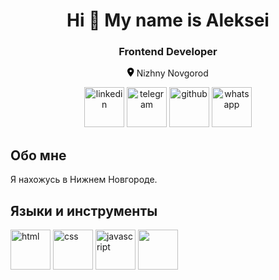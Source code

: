 <h1 align="center">Hi 👋 My name is Aleksei</h1>
<h3 align="center">Frontend Developer</h3>
<p align="center">
        <svg xmlns="http://www.w3.org/2000/svg" height="1em" viewBox="0 0 384 512"><path d="M215.7 499.2C267 435 384 279.4 384 192C384 86 298 0 192 0S0 86 0 192c0 87.4 117 243 168.3 307.2c12.3 15.3 35.1 15.3 47.4 0zM192 128a64 64 0 1 1 0 128 64 64 0 1 1 0-128z"/></svg>
Nizhny Novgorod
</p>
<p align="center">
        <a href="#"><img src="images/icons8-linkedin-1024.png" alt="linkedin" width="64px"></a>
        <a href="#"><img src="images/icons8-telegram-1024.png" alt="telegram" width="64px"></a>
        <a href="#"><img src="images/icons8-github-1024.png" alt="github" width="64px"></a>
        <a href="#"><img src="images/icons8-whatsapp-1024.png" alt="whatsapp" width="64px"></a>
</p>
<h2>Обо мне</h2>
<p>Я нахожусь в Нижнем Новгороде.</p>
<h2>Языки и инструменты</h2>
<p>
        <img src="images/icons8-html-5-1024.png" alt="html" width="64px">
        <img src="images/icons8-css3-1024.png" alt="css" width="64px">
        <img src="images/icons8-javascript-1024.png" alt="javascript" width="64px">
        <img src="images/icons8-c-sharp-logo-1024.png" alt="" width="64px">
</p>
                    


<!--
**Aleksei-Kireev/Aleksei-Kireev** is a ✨ _special_ ✨ repository because its `README.md` (this file) appears on your GitHub profile.

Here are some ideas to get you started:

- 🔭 I’m currently working on ...
- 🌱 I’m currently learning ...
- 👯 I’m looking to collaborate on ...
- 🤔 I’m looking for help with ...
- 💬 Ask me about ...
- 📫 How to reach me: ...
- 😄 Pronouns: ...
- ⚡ Fun fact: ...
-->
